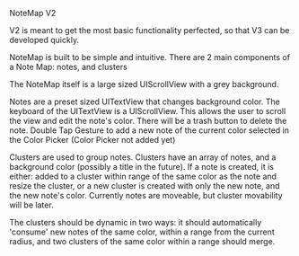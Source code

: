 NoteMap V2

V2 is meant to get the most basic functionality perfected, so that V3 can be developed quickly.

NoteMap is built to be simple and intuitive. There are 2 main components of a Note Map: notes, and clusters

The NoteMap itself is a large sized UIScrollView with a grey background.

Notes are a preset sized UITextView that changes background color. The keyboard of the UITextView is a UIScrollView.
This allows the user to scroll the view and edit the note's color. There will be a trash button to delete the note.
Double Tap Gesture to add a new note of the current color selected in the Color Picker (Color Picker not added yet)

Clusters are used to group notes. Clusters have an array of notes, and a background color (possibly a title in the future). 
If a note is created, it is either: added to a cluster within range of the same color as the note and resize the cluster,
or a new cluster is created with only the new note, and the new note's color. 
Currently notes are moveable, but cluster movability will be later. 

The clusters should be dynamic in two ways: it should automatically 'consume' new notes of the same color, within a range
from the current radius, and two clusters of the same color within a range should merge.

